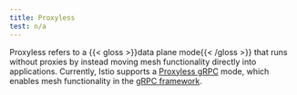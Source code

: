 ```yaml
---
title: Proxyless
test: n/a
---
```


Proxyless refers to a {{< gloss >}}data plane mode{{< /gloss >}} that runs without proxies by instead
moving mesh functionality directly into applications.
Currently, Istio supports a [Proxyless gRPC](/blog/2021/proxyless-grpc/) mode,
which enables mesh functionality in the [gRPC framework](https://grpc.io/).
